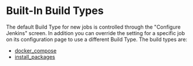 # Built-In Build Types

The default Build Type for new jobs is controlled through the "Configure
Jenkins" screen. In addition you can override the setting for a specific
job on its configuration page to use a different Build Type. The build
types are:

* [docker_compose](DockerCompose.md)
* [install_packages](InstallPackages.md)
